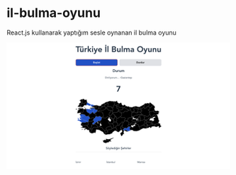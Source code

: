 # il-bulma-oyunu
React.js kullanarak yaptığım sesle oynanan il bulma oyunu

![Önizleme.](/preview.png "Örnek Görüntü")
